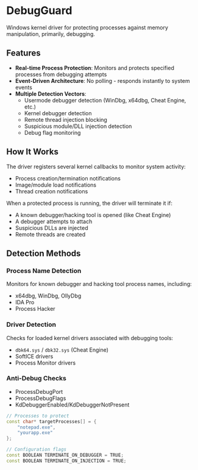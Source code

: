 # DebugGuard
Windows kernel driver for protecting processes against memory manipulation, primarily, debugging.

## Features

- **Real-time Process Protection**: Monitors and protects specified processes from debugging attempts
- **Event-Driven Architecture**: No polling - responds instantly to system events
- **Multiple Detection Vectors**:
  - Usermode debugger detection (WinDbg, x64dbg, Cheat Engine, etc.)
  - Kernel debugger detection
  - Remote thread injection blocking
  - Suspicious module/DLL injection detection
  - Debug flag monitoring

## How It Works

The driver registers several kernel callbacks to monitor system activity:
- Process creation/termination notifications
- Image/module load notifications  
- Thread creation notifications

When a protected process is running, the driver will terminate it if:
- A known debugger/hacking tool is opened (like Cheat Engine)
- A debugger attempts to attach
- Suspicious DLLs are injected
- Remote threads are created

## Detection Methods

### Process Name Detection
Monitors for known debugger and hacking tool process names, including:
- x64dbg, WinDbg, OllyDbg
- IDA Pro
- Process Hacker

### Driver Detection
Checks for loaded kernel drivers associated with debugging tools:
- `dbk64.sys` / `dbk32.sys` (Cheat Engine)
- SoftICE drivers
- Process Monitor drivers

### Anti-Debug Checks
- ProcessDebugPort
- ProcessDebugFlags
- KdDebuggerEnabled/KdDebuggerNotPresent

```cpp
// Processes to protect
const char* targetProcesses[] = {
    "notepad.exe",
    "yourapp.exe"
};

// Configuration flags
const BOOLEAN TERMINATE_ON_DEBUGGER = TRUE;
const BOOLEAN TERMINATE_ON_INJECTION = TRUE;
```
